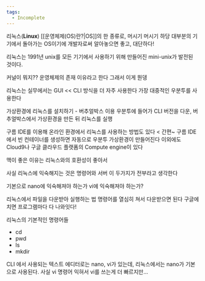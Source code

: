 ```yaml
---
tags:
  - Incomplete
---
```

리눅스(**Linux**) [[운영체제(OS)란?|OS]]의 한 종류로, 머시기 머시기 하당
대부분의 기기에서 돌아가는 OS이기에 개발자로써 알아놓으면 좋고, 대단하다!

리눅스는 1991년 unix를 모든 기기에서 사용하기
위해 만들어진 mini-unix가 발전된 것이다.

커널이 뭐지?? 운영체제의 존재 이유라고 한다 그래서 이게 뭔뎅

리눅스는 실무에서는 GUI << CLI 방식을 더 자주 사용한다
가장 대중적인 우분투를 사용한다

가상환경에 리눅스를 설치하기 - 버추얼박스 이용
우분투에 들어가 CLI 버전을 다운, 버추얼박스에서 가상환경을 만든 뒤 리눅스를 실행

구름 IDE를 이용해 온라인 환경에서 리눅스를 사용하는 방법도 있다 < 간편~
구름 IDE에서 빈 컨테이너를 생성하면 자동으로 우분투 가상환경이 만들어진다
이외에도 Cloud9나 구글 클라우드 플랫폼의 Compute engine이 있다

맥이 좋은 이유는 리눅스와의 호환성이 좋아서

사실 리눅스에 익숙해지는 것은 명령어와 서버 이 두가지가 전부라고 생각한다

기본으로 nano에 익숙해져야 하는가 vi에 익숙해져야 하는가?

리눅스에서 파일을 다운받아 실행하는 법
명령어를 열심히 쳐서 다운받으면 된다 구글에 치면 프로그램마다 다 나와잇다!

리눅스의 기본적인 명령어들
- cd
- pwd
- ls
- mkdir 

CLI 에서 사용되는 텍스트 에디터로는 nano, vi가 있는데, 리눅스에서는 nano가 기본으로 사용된다. 사실 vi 명령어 익혀서 vi를 쓰는게 더 빠르지만...
